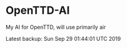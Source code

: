 # OpenTTD-AI
My AI for OpenTTD, will use primarily air

Latest backup: Sun Sep 29 01:44:01 UTC 2019
